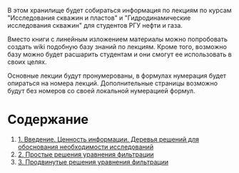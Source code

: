 В этом хранилище будет собираться информация по лекциям по курсам "Исследования скважин и пластов" и "Гидродинамические исследования скважин" для студентов РГУ нефти и газа.

Вместо книги с линейным изложением материалы можно попробовать создать wiki подобную базу знаний по лекциям. Кроме того, возможно базу можно будет расшарить студентам и они смогут ее использовать в своих целях.

Основные лекции будут пронумерованы, в формулах нумерация будет опираться на номера лекций. Дополнительные страницы возможно будут без номеров со своей локальной нумерацией формул.


# Содержание

1. [1. Введение. Ценность информации. Деревья решений для обоснования необходимости исследований](1.%20Введение.%20Ценность%20информации.%20Деревья%20решений%20для%20обоснования%20необходимости%20исследований.md) 
2.  [2. Простые решения уравнения фильтрации](2.%20Простые%20решения%20уравнения%20фильтрации.md)
3. [3. Продвинутые решения уравнения фильтрации](3.%20Продвинутые%20решения%20уравнения%20фильтрации.md)